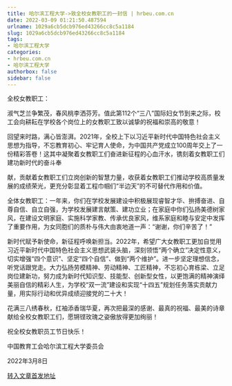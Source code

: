 ```yaml
---
title: 哈尔滨工程大学->致全校女教职工的一封信 | hrbeu.com.cn
date: 2022-03-09 01:21:50.487594
urlname: 1029a6cb5dcb976ed43266cc8c5a1184
slug: 1029a6cb5dcb976ed43266cc8c5a1184
tags: 
- 哈尔滨工程大学
categories:
- hrbeu.com.cn
- 哈尔滨工程大学
authorbox: false
sidebar: false
---
```

全校女教职工：

淑气芝兰争繁茂，春风桃李洒芬芳。值此第112个“三八”国际妇女节到来之际，校工会向耕耘在学校各个岗位上的女教职工致以诚挚的祝福和崇高的敬意！

回望来时路，满心皆澎湃。2021年，全校上下以习近平新时代中国特色社会主义思想为指导，不忘教育初心、牢记育人使命，为中国共产党成立100周年交上了一份精彩答卷！这其中凝聚着女教职工们奋进新征程的心血汗水，镌刻着女教职工们建功新时代的奋斗奉
<!--more-->
献，贡献着女教职工们立岗创新的智慧力量，收获着女教职工们推动学校高质量发展的成绩荣光，更充分彰显着工程巾帼们“半边天”的不可替代作用和价值。

全体女教职工：一年来，你们在学校发展建设中积极展现睿智才华、拚搏奋进、自尊自信、自立自强，为学校发展建言献策、建功立业；在家庭中你们弘扬美德树家风，在建设文明家庭、实施科学家教、传承优良家风，维系家庭和睦与安定中发挥了重要作用，为女同胞们的质朴与伟大由衷地道一声：“谢谢，你们辛苦了！”

新时代赋予新使命，新征程呼唤新担当。2022年，希望广大女教职工更加自觉用习近平新时代中国特色社会主义思想武装头脑，深刻领悟“两个确立”决定性意义，切实增强“四个意识”、坚定“四个自信”、做到“两个维护”。进一步坚定理想信念，听党话跟党走。大力弘扬劳模精神、劳动精神、工匠精神，不忘初心育栋梁、立足岗位建新功，努力成为新时代知识型、技能型、创新型女性，以更饱满的精神演绎美丽自信的精彩人生，为学校“双一流”建设和实现“十四五”规划任务落实贡献力量，用实际行动和优异成绩迎接党的二十大！

花满三八绣春秋，红袖添香瑞华夏，再次把最深的感谢、最真的祝福、最美的诗章献给全校女教职工们，愿锵铿玫瑰之姿傲放得更加绚丽！

祝全校女教职员工节日快乐！

中国教育工会哈尔滨工程大学委员会

2022年3月8日



[转入文章首发地址](http://gongxue.cn/info/1141/69815.htm)